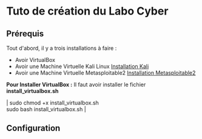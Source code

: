 # Tuto de création du Labo Cyber

## Prérequis
Tout d'abord, il y a trois installations à faire :
- Avoir VirtualBox
- Avoir une Machine Virtuelle Kali Linux [Installation Kali](https://cdimage.kali.org/kali-2025.1c/kali-linux-2025.1c-virtualbox-amd64.7z)
- Avoir une Machine Virtuelle Metasploitable2 [Installation Metasploitable2](https://sourceforge.net/projects/metasploitable2/)

**Pour Installer VirtualBox :**
Il faut avoir installer le fichier **install_virtualbox.sh**

| sudo chmod +x install_virtualbox.sh<br>sudo bash install_virtualbox.sh |

## Configuration

